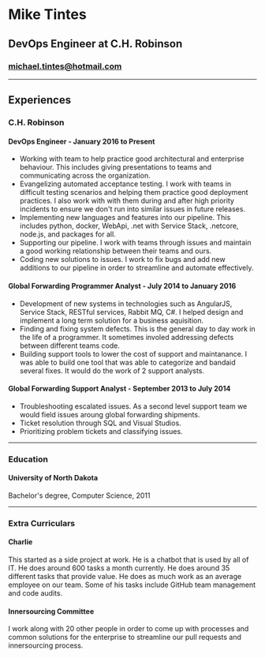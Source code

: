 # Mike Tintes
## DevOps Engineer at C.H. Robinson
### michael.tintes@hotmail.com
---

## Experiences

### C.H. Robinson
#### DevOps Engineer - January 2016 to Present
 * Working with team to help practice good architectural and enterprise behaviour. This includes giving presentations to teams and communicating across the organization.
 * Evangelizing automated acceptance testing. I work with teams in difficult testing scenarios and helping them practice good deployment practices. I also work with with them during and after high priority incidents to ensure we don't run into similar issues in future releases.
 * Implementing new languages and features into our pipeline. This includes python, docker, WebApi, .net with Service Stack, .netcore, node.js, and packages for all. 
 * Supporting our pipeline. I work with teams through issues and maintain a good working relationship between their teams and ours.
 * Coding new solutions to issues. I work to fix bugs and add new additions to our pipeline in order to streamline and automate effectively.

 #### Global Forwarding Programmer Analyst - July 2014 to January 2016 
* Development of new systems in technologies such as AngularJS, Service Stack, RESTful services, Rabbit MQ, C#. I helped design and implement a long term solution for a business aquisition.
* Finding and fixing system defects. This is the general day to day work in the life of a programmer. It sometimes involed addressing defects between different teams code. 
* Building support tools to lower the cost of support and maintanance. I was able to build one tool that was able to categorize and bandaid several fixes. It would do the work of 2 support analysts.

#### Global Forwarding Support Analyst - September 2013 to July 2014
* Troubleshooting escalated issues. As a second level support team we would field issues aroung global forwarding shipments.
* Ticket resolution through SQL and Visual Studios.
* Prioritizing problem tickets and classifying issues.

---
### Education
#### University of North Dakota

Bachelor's degree, Computer Science, 2011

---
### Extra Curriculars
#### Charlie

This started as a side project at work. He is a chatbot that is used by all of IT. He does around 600 tasks a month currently. He does around 35 different tasks that provide value. He does as much work as an average employee on our team. Some of his tasks include GitHub team management and code audits.

#### Innersourcing Committee

I work along with 20 other people in order to come up with processes and common solutions for the enterprise to streamline our pull requests and innersourcing process. 




